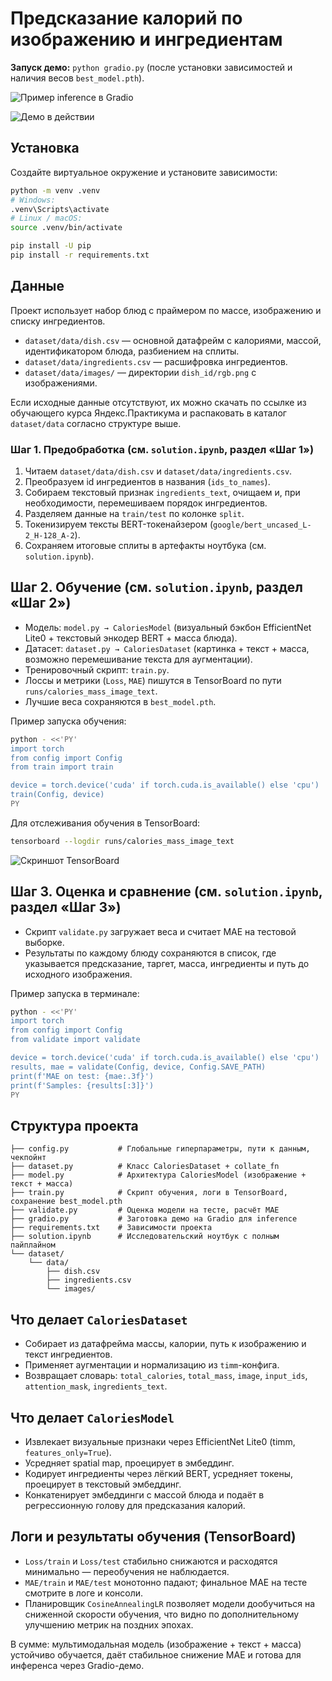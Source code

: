 ﻿# Предсказание калорий по изображению и ингредиентам

**Запуск демо:** `python gradio.py` (после установки зависимостей и наличия весов `best_model.pth`).

![Пример inference в Gradio](image_example.png)

![Демо в действии](demo_gif.gif)

## Установка

Создайте виртуальное окружение и установите зависимости:

```bash
python -m venv .venv
# Windows:
.venv\Scripts\activate
# Linux / macOS:
source .venv/bin/activate

pip install -U pip
pip install -r requirements.txt
```

## Данные

Проект использует набор блюд с праймером по массе, изображению и списку ингредиентов.

- `dataset/data/dish.csv` — основной датафрейм с калориями, массой, идентификатором блюда, разбиением на сплиты.
- `dataset/data/ingredients.csv` — расшифровка ингредиентов.
- `dataset/data/images/` — директории `dish_id/rgb.png` с изображениями.

Если исходные данные отсутствуют, их можно скачать по ссылке из обучающего курса Яндекс.Практикума и распаковать в каталог `dataset/data` согласно структуре выше.

### Шаг 1. Предобработка (см. `solution.ipynb`, раздел «Шаг 1»)

1. Читаем `dataset/data/dish.csv` и `dataset/data/ingredients.csv`.
2. Преобразуем id ингредиентов в названия (`ids_to_names`).
3. Собираем текстовый признак `ingredients_text`, очищаем и, при необходимости, перемешиваем порядок ингредиентов.
4. Разделяем данные на `train/test` по колонке `split`.
5. Токенизируем тексты BERT-токенайзером (`google/bert_uncased_L-2_H-128_A-2`).
6. Сохраняем итоговые сплиты в артефакты ноутбука (см. `solution.ipynb`).

## Шаг 2. Обучение (см. `solution.ipynb`, раздел «Шаг 2»)

- Модель: `model.py → CaloriesModel` (визуальный бэкбон EfficientNet Lite0 + текстовый энкодер BERT + масса блюда).
- Датасет: `dataset.py → CaloriesDataset` (картинка + текст + масса, возможно перемешивание текста для аугментации).
- Тренировочный скрипт: `train.py`.
- Лоссы и метрики (`Loss`, `MAE`) пишутся в TensorBoard по пути `runs/calories_mass_image_text`.
- Лучшие веса сохраняются в `best_model.pth`.

Пример запуска обучения:

```bash
python - <<'PY'
import torch
from config import Config
from train import train

device = torch.device('cuda' if torch.cuda.is_available() else 'cpu')
train(Config, device)
PY
```

Для отслеживания обучения в TensorBoard:

```bash
tensorboard --logdir runs/calories_mass_image_text
```

![Скриншот TensorBoard](image_tensorboard.png)

## Шаг 3. Оценка и сравнение (см. `solution.ipynb`, раздел «Шаг 3»)

- Скрипт `validate.py` загружает веса и считает MAE на тестовой выборке.
- Результаты по каждому блюду сохраняются в список, где указывается предсказание, таргет, масса, ингредиенты и путь до исходного изображения.

Пример запуска в терминале:

```bash
python - <<'PY'
import torch
from config import Config
from validate import validate

device = torch.device('cuda' if torch.cuda.is_available() else 'cpu')
results, mae = validate(Config, device, Config.SAVE_PATH)
print(f'MAE on test: {mae:.3f}')
print(f'Samples: {results[:3]}')
PY
```

## Структура проекта

```
├── config.py           # Глобальные гиперпараметры, пути к данным, чекпойнт
├── dataset.py          # Класс CaloriesDataset + collate_fn
├── model.py            # Архитектура CaloriesModel (изображение + текст + масса)
├── train.py            # Скрипт обучения, логи в TensorBoard, сохранение best_model.pth
├── validate.py         # Оценка модели на тесте, расчёт MAE
├── gradio.py           # Заготовка демо на Gradio для inference
├── requirements.txt    # Зависимости проекта
├── solution.ipynb      # Исследовательский ноутбук с полным пайплайном
└── dataset/
    └── data/
        ├── dish.csv
        ├── ingredients.csv
        └── images/
```

## Что делает `CaloriesDataset`

- Собирает из датафрейма массы, калории, путь к изображению и текст ингредиентов.
- Применяет аугментации и нормализацию из `timm`-конфига.
- Возвращает словарь: `total_calories`, `total_mass`, `image`, `input_ids`, `attention_mask`, `ingredients_text`.

## Что делает `CaloriesModel`

- Извлекает визуальные признаки через EfficientNet Lite0 (timm, `features_only=True`).
- Усредняет spatial map, проецирует в эмбеддинг.
- Кодирует ингредиенты через лёгкий BERT, усредняет токены, проецирует в текстовый эмбеддинг.
- Конкатенирует эмбеддинги с массой блюда и подаёт в регрессионную голову для предсказания калорий.

## Логи и результаты обучения (TensorBoard)

- `Loss/train` и `Loss/test` стабильно снижаются и расходятся минимально — переобучения не наблюдается.
- `MAE/train` и `MAE/test` монотонно падают; финальное MAE на тесте смотрите в логе и консоли.
- Планировщик `CosineAnnealingLR` позволяет модели дообучиться на сниженной скорости обучения, что видно по дополнительному улучшению метрик на поздних эпохах.

В сумме: мультимодальная модель (изображение + текст + масса) устойчиво обучается, даёт стабильное снижение MAE и готова для инференса через Gradio-демо.
